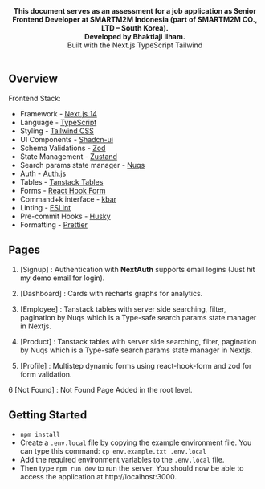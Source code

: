 <div align="center"><strong>This document serves as an assessment for a job application as Senior Frontend Developer at SMARTM2M Indonesia (part of SMARTM2M CO., LTD – South Korea). <br/> Developed by Bhaktiaji Ilham.</strong></div>
<div align="center">Built with the Next.js TypeScript Tailwind</div>
<br />


## Overview

Frontend Stack:

- Framework - [Next.js 14](https://nextjs.org/13)
- Language - [TypeScript](https://www.typescriptlang.org)
- Styling - [Tailwind CSS](https://tailwindcss.com)
- UI Components - [Shadcn-ui](https://ui.shadcn.com)
- Schema Validations - [Zod](https://zod.dev)
- State Management - [Zustand](https://zustand-demo.pmnd.rs)
- Search params state manager - [Nuqs](https://nuqs.47ng.com/)
- Auth - [Auth.js](https://authjs.dev/)
- Tables - [Tanstack Tables](https://ui.shadcn.com/docs/components/data-table)
- Forms - [React Hook Form](https://ui.shadcn.com/docs/components/form)
- Command+k interface - [kbar](https://kbar.vercel.app/)
- Linting - [ESLint](https://eslint.org)
- Pre-commit Hooks - [Husky](https://typicode.github.io/husky/)
- Formatting - [Prettier](https://prettier.io)


## Pages

1. [Signup] : Authentication with **NextAuth** supports email logins (Just hit my demo email for login).  

2. [Dashboard] : Cards with recharts graphs for analytics.                                                               

3. [Employee] : Tanstack tables with server side searching, filter, pagination by Nuqs which is a Type-safe search params state manager in Nextjs.
                                                       
4. [Product] : Tanstack tables with server side searching, filter, pagination by Nuqs which is a Type-safe search params state manager in Nextjs.                                                                           
5. [Profile] : Multistep dynamic forms using react-hook-form and zod for form validation. 

6 [Not Found] : Not Found Page Added in the root level.      



## Getting Started

- `npm install`
- Create a `.env.local` file by copying the example environment file. You can type this command:
  `cp env.example.txt .env.local`
- Add the required environment variables to the `.env.local` file.
- Then type `npm run dev` to run the server. You should now be able to access the application at http://localhost:3000.
